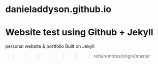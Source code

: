 # danieladdyson.github.io
Website test using Github + Jekyll
=======
personal website &amp; portfolio
Built on Jekyll
>>>>>>> refs/remotes/origin/master
